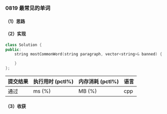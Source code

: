 ### 0819 最常见的单词

#### （1）思路

#### （2）实现

```cpp
class Solution {
public:
    string mostCommonWord(string paragraph, vector<string>& banned) {

    }
};
```

| 提交结果 | 执行用时 (pctl%) | 内存消耗 (pctl%) | 语言 |
|:---------|:-----------------|:-----------------|:-----|
| 通过     |  ms (%)   |  MB (%)  | cpp  |

#### （3）收获
